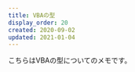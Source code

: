 ```yaml
---
title: VBAの型
display_order: 20
created: 2020-09-02
updated: 2021-01-04
---
```

こちらはVBAの型についてのメモです。
